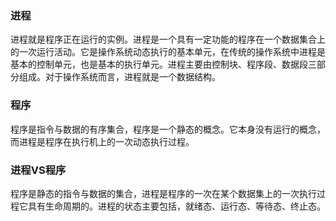 ### 进程
进程就是程序正在运行的实例。进程是一个具有一定功能的程序在一个数据集合上的一次运行活动。它是操作系统动态执行的基本单元，在传统的操作系统中进程是基本的控制单元，也是基本的执行单元。进程主要由控制块、程序段、数据段三部分组成。对于操作系统而言，进程就是一个数据结构。
### 程序
程序是指令与数据的有序集合，程序是一个静态的概念。它本身没有运行的概念，而进程是程序在执行机上的一次动态执行过程。
### 进程VS程序
程序是静态的指令与数据的集合，进程是程序的一次在某个数据集上的一次执行过程它具有生命周期的。进程的状态主要包括，就绪态、运行态、等待态、终止态。

<!--stackedit_data:
eyJoaXN0b3J5IjpbLTIwOTA4ODM2NTEsMzU4ODYzNzMwXX0=
-->